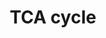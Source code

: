 ---
annotations:
- type: Pathway Ontology
  value: citric acid cycle pathway
- type: Pathway Ontology
  value: classic metabolic pathway
authors:
- MaintBot
- MirellaKalafati
- Mkutmon
- Eweitz
description: The [[wikipedia:citric_acid_cycle|citric acid cycle]], also known as
  the tricarboxylic acid cycle (TCA cycle) or the Krebs cycle, (or rarely, the Szent-Gyorgyi-Krebs
  cycle) is a series of enzyme-catalysed chemical reactions of central importance
  in all living cells that use oxygen as part of cellular respiration. In eukaryotes,
  the citric acid cycle occurs in the matrix of the mitochondrion. The components
  and reactions of the citric acid cycle were established by seminal work from both
  [[wikipedia:Albert_Szent-Gyorgyi|Albert Szent-Gyorgyi]] and [[wikipedia:Hans_Krebs|Hans
  Krebs]]. [From [[wikipedia:Main_Page|Wikipedia]]]
last-edited: 2021-05-19
organisms:
- Anopheles gambiae
redirect_from:
- /index.php/Pathway:WP1227
- /instance/WP1227
schema-jsonld:
- '@context': https://schema.org/
  '@id': https://wikipathways.github.io/pathways/WP1227.html
  '@type': Dataset
  creator:
    '@type': Organization
    name: WikiPathways
  description: The [[wikipedia:citric_acid_cycle|citric acid cycle]], also known as
    the tricarboxylic acid cycle (TCA cycle) or the Krebs cycle, (or rarely, the Szent-Gyorgyi-Krebs
    cycle) is a series of enzyme-catalysed chemical reactions of central importance
    in all living cells that use oxygen as part of cellular respiration. In eukaryotes,
    the citric acid cycle occurs in the matrix of the mitochondrion. The components
    and reactions of the citric acid cycle were established by seminal work from both
    [[wikipedia:Albert_Szent-Gyorgyi|Albert Szent-Gyorgyi]] and [[wikipedia:Hans_Krebs|Hans
    Krebs]]. [From [[wikipedia:Main_Page|Wikipedia]]]
  keywords:
  - AgaP_AGAP007852
  - Succinate
  - AgaP_AGAP011629
  - AgaP_AGAP002728
  - Oxaloacetate
  - Pyruvate
  - PDK2
  - AgaP_AGAP010429
  - AgaP_AGAP004744
  - PDP2
  - Malate
  - AgaP_AGAP008349
  - AgaP_AGAP010276
  - AgaP_AGAP010421
  - AgaP_AGAP001312
  - Acetyl-CoA
  - AgaP_AGAP001884
  - AgaP_AGAP001903
  - Fumarate
  - PDHX
  - AgaP_AGAP004352
  - AgaP_AGAP004742
  - PDK4
  - AgaP_AGAP007786
  - AgaP_AGAP012048
  - AgaP_AGAP009510
  - AgaP_AGAP003030
  - Citrate
  - AgaP_AGAP003168
  - PDK1
  - Isocitrate
  - AgaP_AGAP007975
  - PDHA2
  - alpha-Ketoglutarate
  - AgaP_AGAP010672
  - Succinyl-CoA
  - AgaP_AGAP000618
  - AgaP_AGAP002192
  - AgaP_AGAP004055
  - AgaP_AGAP006366
  - AgaP_AGAP007309
  license: CC0
  name: TCA cycle
seo: CreativeWork
title: TCA cycle
wpid: WP1227
---